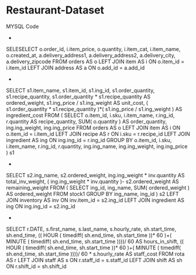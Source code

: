 # Restaurant-Dataset
MYSQL Code

-

SELESELECT
	o.order_id,
	i.item_price,
	o.quantity,
	i.item_cat,
	i.item_name,
	o.created_at,
	a.delivery_address1,
	a.delivery_address2,
	a.delivery_city,
	a.delivery_zipcode 
FROM
	orders AS o
	LEFT JOIN item AS i ON o.item_id = i.item_id
	LEFT JOIN address AS a ON o.add_id = a.add_id

-


SELECT
	s1.item_name,
	s1.item_id,
	s1.ing_id,
	s1.order_quantity,
	s1.recipe_quantity,
	s1.order_quantity * s1.recipe_quantity AS ordered_weight,
	s1.ing_price / s1.ing_weight AS unit_cost,
	( s1.order_quantity * s1.recipe_quantity )*(
		s1.ing_price / s1.ing_weight 
	) AS ingredient_cost 
FROM
	(
	SELECT
		o.item_id,
		i.sku,
		i.item_name,
		r.ing_id,
		r.quantity AS recipe_quantity,
		SUM( o.quantity ) AS order_quantity,
		ing.ing_weight,
		ing.ing_price 
	FROM
		orders AS o
		LEFT JOIN item AS i ON o.item_id = i.item_id
		LEFT JOIN recipe AS r ON i.sku = r.recipe_id
		LEFT JOIN ingredient AS ing ON ing.ing_id = r.ing_id 
	GROUP BY
		o.item_id,
		i.sku,
		i.item_name,
		r.ing_id,
		r.quantity,
		ing.ing_name,
		ing.ing_weight,
	ing.ing_price 
	) s1

-

SELECT
	s2.ing_name,
	s2.ordered_weight,
	ing.ing_weight * inv.quantity AS total_inv_weight,
	( ing.ing_weight * inv.quantity )- s2.ordered_weight AS remaining_weight 
FROM
	(
	SELECT
		ing_id,
		ing_name,
		SUM( ordered_weight ) AS ordered_weight 
	FROM
		stock1 
	GROUP BY
		ing_name,
		ing_id 
	) s2
	LEFT JOIN inventory AS inv ON inv.item_id = s2.ing_id
	LEFT JOIN ingredient AS ing ON ing.ing_id = s2.ing_id

-

SELECT
	r.DATE,
	s.first_name,
	s.last_name,
	s.hourly_rate,
	sh.start_time,
	sh.end_time,
	((
			HOUR (
			timediff( sh.end_time, sh.start_time ))* 60 
			)+(
			MINUTE (
			timediff( sh.end_time, sh.start_time ))))/ 60 AS hours_in_shift,
	((
			HOUR (
			timediff( sh.end_time, sh.start_time ))* 60 
			)+(
			MINUTE (
			timediff( sh.end_time, sh.start_time ))))/ 60 * s.hourly_rate AS staff_cost 
FROM
	rota AS r
	LEFT JOIN staff AS s ON r.staff_id = s.staff_id
	LEFT JOIN shift AS sh ON r.shift_id = sh.shift_id

